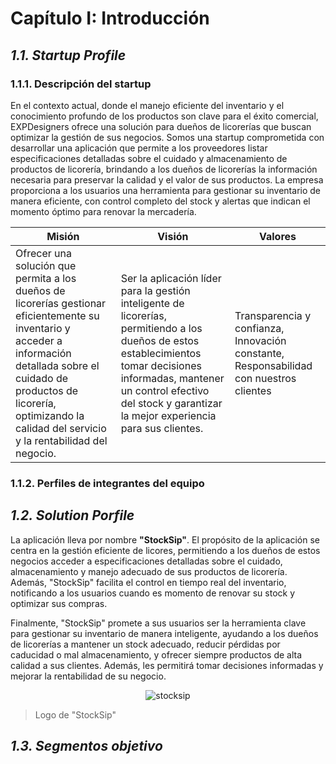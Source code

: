 ﻿# Capítulo I: Introducción

## *1.1. Startup Profile*
### 1.1.1. Descripción del startup
En el contexto actual, donde el manejo eficiente del inventario y el conocimiento profundo de los productos son clave para el éxito comercial, EXPDesigners ofrece una solución para dueños de licorerías que buscan optimizar la gestión de sus negocios. Somos una startup comprometida con desarrollar una aplicación que permite a los proveedores listar especificaciones detalladas sobre el cuidado y almacenamiento de productos de licorería, brindando a los dueños de licorerías la información necesaria para preservar la calidad y el valor de sus productos. La empresa proporciona a los usuarios una herramienta para gestionar su inventario de manera eficiente, con control completo del stock y alertas que indican el momento óptimo para renovar la mercadería.

| Misión | Visión | Valores
|--|--|--|
| Ofrecer una solución que permita a los dueños de licorerías gestionar eficientemente su inventario y acceder a información detallada sobre el cuidado de productos de licorería, optimizando la calidad del servicio y la rentabilidad del negocio. | Ser la aplicación líder para la gestión inteligente de licorerías, permitiendo a los dueños de estos establecimientos tomar decisiones informadas, mantener un control efectivo del stock y garantizar la mejor experiencia para sus clientes. | Transparencia y confianza, Innovación constante, Responsabilidad con nuestros clientes | 

### 1.1.2. Perfiles de integrantes del equipo

## *1.2. Solution Porfile*
La aplicación lleva por nombre **"StockSip"**. El propósito de la aplicación se centra en la gestión eficiente de licores, permitiendo a los dueños de estos negocios acceder a especificaciones detalladas sobre el cuidado, almacenamiento y manejo adecuado de sus productos de licorería. Además, "StockSip" facilita el control en tiempo real del inventario, notificando a los usuarios cuando es momento de renovar su stock y optimizar sus compras.

Finalmente, "StockSip" promete a sus usuarios ser la herramienta clave para gestionar su inventario de manera inteligente, ayudando a los dueños de licorerías a mantener un stock adecuado, reducir pérdidas por caducidad o mal almacenamiento, y ofrecer siempre productos de alta calidad a sus clientes. Además, les permitirá tomar decisiones informadas y mejorar la rentabilidad de su negocio.
<p align="center">
  <img src="https://i.imgur.com/uM3AiMC.png" alt="stocksip" />
</p>

  > Logo de "StockSip"

## *1.3. Segmentos objetivo*



